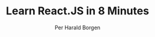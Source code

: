 ---
sections: [reactjs]
link: https://medium.com/learning-new-stuff/learn-react-js-in-7-min-92a1ef023003
title: "Learn React.JS in 8 Minutes"
author: "Per Harald Borgen"
publishedAt: 2015-08-14T00:00:00.000Z
type: [article]
topics: [get_started]
suggestedBy: [andreamangano]
createdAt: 2018-03-09T01:30:00.000Z
reference: aHR0cHM6Ly9tZWRpdW0uY29tL2xlYXJuaW5nLW5ldy1zdHVmZi9sZWFybi1yZWFjdC1qcy1pbi03LW1pbi05MmExZWYwMjMwMDM
---